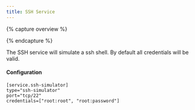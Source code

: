```yaml
---
title: SSH Service
---
```


{% capture overview %}

{% endcapture %}

The SSH service will simulate a ssh shell. By default all credentials will be valid.

#### Configuration

```
[service.ssh-simulator]
type="ssh-simulator"
port="tcp/22"
credentials=["root:root", "root:password"]
```
